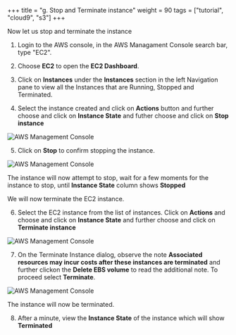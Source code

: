 +++
title = "g. Stop and Terminate instance"
weight = 90
tags = ["tutorial", "cloud9", "s3"]
+++

Now let us stop and terminate the instance

1.	Login to the AWS console, in the AWS Managament Console search bar, type "EC2".

2.	Choose **EC2** to open the **EC2 Dashboard**.

3.	Click on **Instances** under the **Instances** section in the left Navigation pane to view all the Instances that are Running, Stopped and Terminated.

4.	Select the instance created and click on **Actions** button and further choose and click on **Instance State** and futher choose and click on **Stop instance**


![AWS Management Console](/images/hpc-aws-parallelcluster-workshop/EC2StopInstance.png)

5.	Click on **Stop** to confirm stopping the instance.

![AWS Management Console](/images/hpc-aws-parallelcluster-workshop/EC2StopConfirm.png)

The instance will now attempt to stop, wait for a few moments for the instance to stop, until **Instance State** column shows **Stopped**

We will now terminate the EC2 instance.

6.	Select the EC2 instance from the list of instances. Click on **Actions** and choose and click on **Instance State** and further choose and click on **Terminate instance**

![AWS Management Console](/images/hpc-aws-parallelcluster-workshop/EC2InstanceTerminate.png)


7.	On the Terminate Instance dialog, observe the note **Associated resources may incur costs after these instances are terminated** and further clickon the **Delete EBS volume** to read the additional note. To proceed  select **Terminate**.


![AWS Management Console](/images/hpc-aws-parallelcluster-workshop/EC2InstanceTerminateConfirm.png)

The instance will now be terminated.

8.	After a minute, view the **Instance State** of the instance which will show **Terminated**


